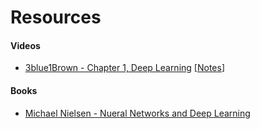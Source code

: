 # Resources
 
#### Videos

- [3blue1Brown - Chapter 1, Deep Learning](https://www.youtube.com/watch?v=aircAruvnKk) [[Notes](./videos/3blue1brown.md)]


#### Books
- [Michael Nielsen - Nueral Networks and Deep Learning](http://neuralnetworksanddeeplearning.com) 
 